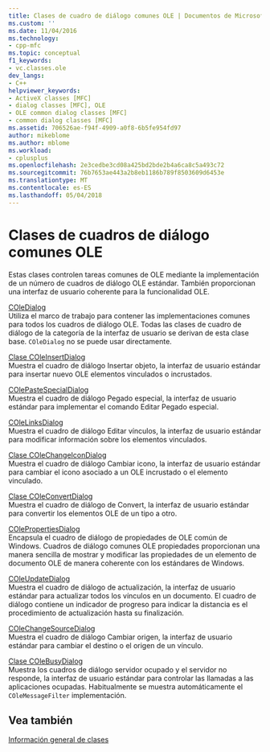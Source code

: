 ```yaml
---
title: Clases de cuadro de diálogo comunes OLE | Documentos de Microsoft
ms.custom: ''
ms.date: 11/04/2016
ms.technology:
- cpp-mfc
ms.topic: conceptual
f1_keywords:
- vc.classes.ole
dev_langs:
- C++
helpviewer_keywords:
- ActiveX classes [MFC]
- dialog classes [MFC], OLE
- OLE common dialog classes [MFC]
- common dialog classes [MFC]
ms.assetid: 706526ae-f94f-4909-a0f8-6b5fe954fd97
author: mikeblome
ms.author: mblome
ms.workload:
- cplusplus
ms.openlocfilehash: 2e3cedbe3cd08a425bd2bde2b4a6ca8c5a493c72
ms.sourcegitcommit: 76b7653ae443a2b8eb1186b789f8503609d6453e
ms.translationtype: MT
ms.contentlocale: es-ES
ms.lasthandoff: 05/04/2018
---
```

# <a name="ole-common-dialog-classes"></a>Clases de cuadros de diálogo comunes OLE
Estas clases controlen tareas comunes de OLE mediante la implementación de un número de cuadros de diálogo OLE estándar. También proporcionan una interfaz de usuario coherente para la funcionalidad OLE.  
  
 [COleDialog](../mfc/reference/coledialog-class.md)  
 Utiliza el marco de trabajo para contener las implementaciones comunes para todos los cuadros de diálogo OLE. Todas las clases de cuadro de diálogo de la categoría de la interfaz de usuario se derivan de esta clase base. `COleDialog` no se puede usar directamente.  
  
 [Clase COleInsertDialog](../mfc/reference/coleinsertdialog-class.md)  
 Muestra el cuadro de diálogo Insertar objeto, la interfaz de usuario estándar para insertar nuevo OLE elementos vinculados o incrustados.  
  
 [COlePasteSpecialDialog](../mfc/reference/colepastespecialdialog-class.md)  
 Muestra el cuadro de diálogo Pegado especial, la interfaz de usuario estándar para implementar el comando Editar Pegado especial.  
  
 [COleLinksDialog](../mfc/reference/colelinksdialog-class.md)  
 Muestra el cuadro de diálogo Editar vínculos, la interfaz de usuario estándar para modificar información sobre los elementos vinculados.  
  
 [Clase COleChangeIconDialog](../mfc/reference/colechangeicondialog-class.md)  
 Muestra el cuadro de diálogo Cambiar icono, la interfaz de usuario estándar para cambiar el icono asociado a un OLE incrustado o el elemento vinculado.  
  
 [Clase COleConvertDialog](../mfc/reference/coleconvertdialog-class.md)  
 Muestra el cuadro de diálogo de Convert, la interfaz de usuario estándar para convertir los elementos OLE de un tipo a otro.  
  
 [COlePropertiesDialog](../mfc/reference/colepropertiesdialog-class.md)  
 Encapsula el cuadro de diálogo de propiedades de OLE común de Windows. Cuadros de diálogo comunes OLE propiedades proporcionan una manera sencilla de mostrar y modificar las propiedades de un elemento de documento OLE de manera coherente con los estándares de Windows.  
  
 [COleUpdateDialog](../mfc/reference/coleupdatedialog-class.md)  
 Muestra el cuadro de diálogo de actualización, la interfaz de usuario estándar para actualizar todos los vínculos en un documento. El cuadro de diálogo contiene un indicador de progreso para indicar la distancia es el procedimiento de actualización hasta su finalización.  
  
 [COleChangeSourceDialog](../mfc/reference/colechangesourcedialog-class.md)  
 Muestra el cuadro de diálogo Cambiar origen, la interfaz de usuario estándar para cambiar el destino o el origen de un vínculo.  
  
 [Clase COleBusyDialog](../mfc/reference/colebusydialog-class.md)  
 Muestra los cuadros de diálogo servidor ocupado y el servidor no responde, la interfaz de usuario estándar para controlar las llamadas a las aplicaciones ocupadas. Habitualmente se muestra automáticamente el `COleMessageFilter` implementación.  
  
## <a name="see-also"></a>Vea también  
 [Información general de clases](../mfc/class-library-overview.md)

